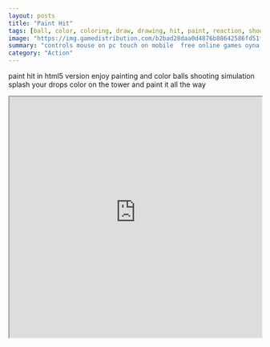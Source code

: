 ```yaml
---
layout: posts
title: "Paint Hit"
tags: [ball, color, coloring, draw, drawing, hit, paint, reaction, shoot, shooter, skill, skills, free, online, games, oyna, game, free, games, play, play, games]
image: "https://img.gamedistribution.com/b2bad28daa0d4876b88642586fd51f90-512x384.jpeg"
summary: "controls mouse on pc touch on mobile  free online games oyna game free games play play games"
category: "Action"
---
```


paint hit in html5 version enjoy painting and color balls shooting simulation splash your drops color on the tower and paint it all the way

<iframe width="100%" height="480px;" src="https://html5.gamedistribution.com/b2bad28daa0d4876b88642586fd51f90/"></iframe>